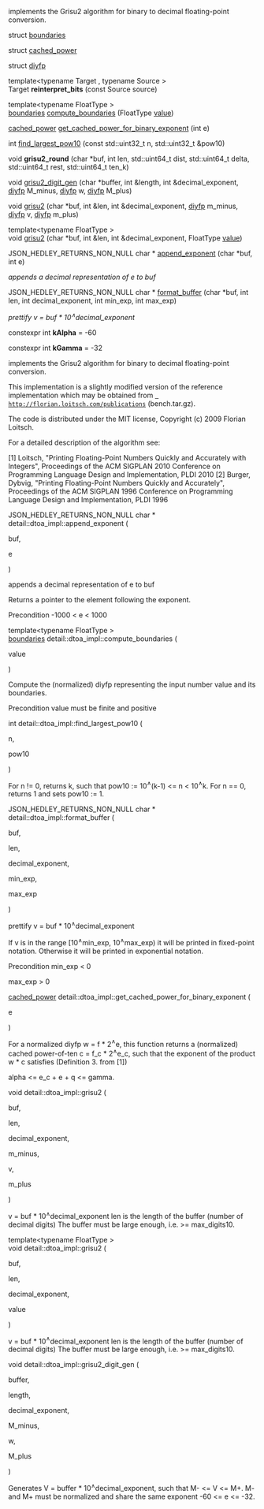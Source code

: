 <div id="namespacedetail_1_1dtoa__impl">

</div>

<span id="namespacedetail_1_1dtoa__impl"
label="namespacedetail_1_1dtoa__impl"></span>

implements the Grisu2 algorithm for binary to decimal floating-point
conversion.

<div class="DoxyCompactItemize">

struct [boundaries](#structdetail_1_1dtoa__impl_1_1boundaries)

struct [cached_power](#structdetail_1_1dtoa__impl_1_1cached__power)

struct [diyfp](#structdetail_1_1dtoa__impl_1_1diyfp)

</div>

<div class="DoxyCompactItemize">

<span id="namespacedetail_1_1dtoa__impl_a3c879bf97b806cacbcbb2da07a5ff5c8"
label="namespacedetail_1_1dtoa__impl_a3c879bf97b806cacbcbb2da07a5ff5c8"></span>
template$<$typename Target , typename Source $>$   
Target **reinterpret_bits** (const Source source)

template$<$typename FloatType $>$   
[boundaries](#structdetail_1_1dtoa__impl_1_1boundaries)
[compute_boundaries](#namespacedetail_1_1dtoa__impl_a6a5ccf11847aab7a0f42f587b33935df)
(FloatType
[value](#namespacedetail_a47b1bb0bbd3596589ed9187059c312efa2063c1608d6e0baf80249c42e2be5804))

[cached_power](#structdetail_1_1dtoa__impl_1_1cached__power)
[get_cached_power_for_binary_exponent](#namespacedetail_1_1dtoa__impl_a29ae6574f6be09a5c8ab08da9a3f71b4)
(int e)

int
[find_largest_pow10](#namespacedetail_1_1dtoa__impl_a04eb234a28617519974fc962cd4da666)
(const std::uint32_t n, std::uint32_t &pow10)

<span id="namespacedetail_1_1dtoa__impl_a73a15efcb5c2157ea0e1375b98ef0e83"
label="namespacedetail_1_1dtoa__impl_a73a15efcb5c2157ea0e1375b98ef0e83"></span>
void **grisu2_round** (char $\ast$buf, int len, std::uint64_t dist,
std::uint64_t delta, std::uint64_t rest, std::uint64_t ten_k)

void
[grisu2_digit_gen](#namespacedetail_1_1dtoa__impl_ae877aa13ab872c99a1c614e5e1524807)
(char $\ast$buffer, int &length, int &decimal_exponent,
[diyfp](#structdetail_1_1dtoa__impl_1_1diyfp) M_minus,
[diyfp](#structdetail_1_1dtoa__impl_1_1diyfp) w,
[diyfp](#structdetail_1_1dtoa__impl_1_1diyfp) M_plus)

void
[grisu2](#namespacedetail_1_1dtoa__impl_ad549352ed1a9676a092d143a2daa3dee)
(char $\ast$buf, int &len, int &decimal_exponent,
[diyfp](#structdetail_1_1dtoa__impl_1_1diyfp) m_minus,
[diyfp](#structdetail_1_1dtoa__impl_1_1diyfp) v,
[diyfp](#structdetail_1_1dtoa__impl_1_1diyfp) m_plus)

template$<$typename FloatType $>$   
void
[grisu2](#namespacedetail_1_1dtoa__impl_abdf6bc05c54068a5930f66c2e803e8b8)
(char $\ast$buf, int &len, int &decimal_exponent, FloatType
[value](#namespacedetail_a47b1bb0bbd3596589ed9187059c312efa2063c1608d6e0baf80249c42e2be5804))

JSON_HEDLEY_RETURNS_NON_NULL char $\ast$
[append_exponent](#namespacedetail_1_1dtoa__impl_aec9f6655c3b629aeb0e8c887aea5da87)
(char $\ast$buf, int e)

<div class="DoxyCompactList">

*appends a decimal representation of e to buf*

</div>

JSON_HEDLEY_RETURNS_NON_NULL char $\ast$
[format_buffer](#namespacedetail_1_1dtoa__impl_afab91abfdd1cdf43cc2fcd5b9c4a7456)
(char $\ast$buf, int len, int decimal_exponent, int min_exp, int
max_exp)

<div class="DoxyCompactList">

*prettify v = buf $\ast$ 10$^\wedge$decimal_exponent*

</div>

</div>

<div class="DoxyCompactItemize">

<span id="namespacedetail_1_1dtoa__impl_a95c569b7627a9372686f1f77d73e8660"
label="namespacedetail_1_1dtoa__impl_a95c569b7627a9372686f1f77d73e8660"></span>
constexpr int **kAlpha** = -60

<span id="namespacedetail_1_1dtoa__impl_ae152a095d2dd1a6dd41ef8ad39c26e19"
label="namespacedetail_1_1dtoa__impl_ae152a095d2dd1a6dd41ef8ad39c26e19"></span>
constexpr int **kGamma** = -32

</div>

implements the Grisu2 algorithm for binary to decimal floating-point
conversion.

This implementation is a slightly modified version of the reference
implementation which may be obtained from
[` http://florian.loitsch.com/publications`](http://florian.loitsch.com/publications)
(bench.tar.gz).

The code is distributed under the MIT license, Copyright (c) 2009
Florian Loitsch.

For a detailed description of the algorithm see:

\[1\] Loitsch, "Printing Floating-Point Numbers Quickly and Accurately
with Integers", Proceedings of the ACM SIGPLAN 2010 Conference on
Programming Language Design and Implementation, PLDI 2010 \[2\] Burger,
Dybvig, "Printing Floating-Point Numbers Quickly and Accurately",
Proceedings of the ACM SIGPLAN 1996 Conference on Programming Language
Design and Implementation, PLDI 1996

<span id="namespacedetail_1_1dtoa__impl_aec9f6655c3b629aeb0e8c887aea5da87"
label="namespacedetail_1_1dtoa__impl_aec9f6655c3b629aeb0e8c887aea5da87"></span>

JSON_HEDLEY_RETURNS_NON_NULL char $\ast$
detail::dtoa_impl::append_exponent (

<div class="DoxyParamCaption">

buf,

e

</div>

)

appends a decimal representation of e to buf

<div class="DoxyReturn">

Returns a pointer to the element following the exponent.

</div>

<div class="DoxyPrecond">

Precondition -1000 $<$ e $<$ 1000

</div>

<span id="namespacedetail_1_1dtoa__impl_a6a5ccf11847aab7a0f42f587b33935df"
label="namespacedetail_1_1dtoa__impl_a6a5ccf11847aab7a0f42f587b33935df"></span>

template$<$typename FloatType $>$  
[boundaries](#structdetail_1_1dtoa__impl_1_1boundaries)
detail::dtoa_impl::compute_boundaries (

<div class="DoxyParamCaption">

value

</div>

)

Compute the (normalized) diyfp representing the input number value and
its boundaries.

<div class="DoxyPrecond">

Precondition value must be finite and positive

</div>

<span id="namespacedetail_1_1dtoa__impl_a04eb234a28617519974fc962cd4da666"
label="namespacedetail_1_1dtoa__impl_a04eb234a28617519974fc962cd4da666"></span>

int detail::dtoa_impl::find_largest_pow10 (

<div class="DoxyParamCaption">

n,

pow10

</div>

)

For n != 0, returns k, such that pow10 := 10$^\wedge$(k-1) $<$= n $<$
10$^\wedge$k. For n == 0, returns 1 and sets pow10 := 1.
<span id="namespacedetail_1_1dtoa__impl_afab91abfdd1cdf43cc2fcd5b9c4a7456"
label="namespacedetail_1_1dtoa__impl_afab91abfdd1cdf43cc2fcd5b9c4a7456"></span>

JSON_HEDLEY_RETURNS_NON_NULL char $\ast$
detail::dtoa_impl::format_buffer (

<div class="DoxyParamCaption">

buf,

len,

decimal_exponent,

min_exp,

max_exp

</div>

)

prettify v = buf $\ast$ 10$^\wedge$decimal_exponent

If v is in the range \[10$^\wedge$min_exp, 10$^\wedge$max_exp) it will
be printed in fixed-point notation. Otherwise it will be printed in
exponential notation.

<div class="DoxyPrecond">

Precondition min_exp $<$ 0

max_exp $>$ 0

</div>

<span id="namespacedetail_1_1dtoa__impl_a29ae6574f6be09a5c8ab08da9a3f71b4"
label="namespacedetail_1_1dtoa__impl_a29ae6574f6be09a5c8ab08da9a3f71b4"></span>

[cached_power](#structdetail_1_1dtoa__impl_1_1cached__power)
detail::dtoa_impl::get_cached_power_for_binary_exponent (

<div class="DoxyParamCaption">

e

</div>

)

For a normalized diyfp w = f $\ast$ 2$^\wedge$e, this function returns a
(normalized) cached power-of-ten c = f_c $\ast$ 2$^\wedge$e_c, such that
the exponent of the product w $\ast$ c satisfies (Definition 3. from
\[1\])

<div class="DoxyVerb">

alpha \<= e_c + e + q \<= gamma.

</div>

<span id="namespacedetail_1_1dtoa__impl_ad549352ed1a9676a092d143a2daa3dee"
label="namespacedetail_1_1dtoa__impl_ad549352ed1a9676a092d143a2daa3dee"></span>

void detail::dtoa_impl::grisu2 (

<div class="DoxyParamCaption">

buf,

len,

decimal_exponent,

m_minus,

v,

m_plus

</div>

)

v = buf $\ast$ 10$^\wedge$decimal_exponent len is the length of the
buffer (number of decimal digits) The buffer must be large enough, i.e.
$>$= max_digits10.
<span id="namespacedetail_1_1dtoa__impl_abdf6bc05c54068a5930f66c2e803e8b8"
label="namespacedetail_1_1dtoa__impl_abdf6bc05c54068a5930f66c2e803e8b8"></span>

template$<$typename FloatType $>$  
void detail::dtoa_impl::grisu2 (

<div class="DoxyParamCaption">

buf,

len,

decimal_exponent,

value

</div>

)

v = buf $\ast$ 10$^\wedge$decimal_exponent len is the length of the
buffer (number of decimal digits) The buffer must be large enough, i.e.
$>$= max_digits10.
<span id="namespacedetail_1_1dtoa__impl_ae877aa13ab872c99a1c614e5e1524807"
label="namespacedetail_1_1dtoa__impl_ae877aa13ab872c99a1c614e5e1524807"></span>

void detail::dtoa_impl::grisu2_digit_gen (

<div class="DoxyParamCaption">

buffer,

length,

decimal_exponent,

M_minus,

w,

M_plus

</div>

)

Generates V = buffer $\ast$ 10$^\wedge$decimal_exponent, such that M-
$<$= V $<$= M+. M- and M+ must be normalized and share the same exponent
-60 $<$= e $<$= -32.
